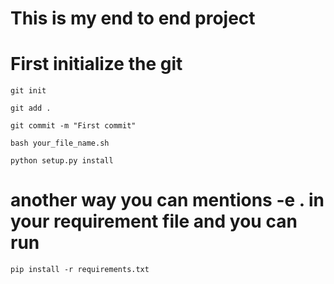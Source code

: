 # This is my end to end project

# First initialize the git
```
git init 
```

```
git add .
```
```
git commit -m "First commit"
```

```
bash your_file_name.sh
```


```
python setup.py install
```

# another way you can mentions -e . in your requirement file and you can run

```
pip install -r requirements.txt
```